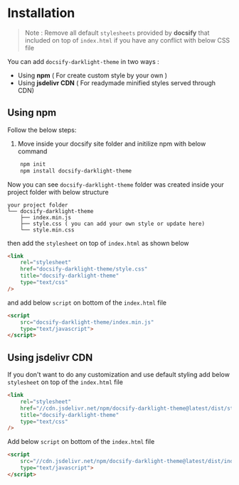 # Installation

> Note : Remove all default `stylesheets` provided by **docsify** that included on top of `index.html` if you have any conflict with below CSS file

You can add `docsify-darklight-theme` in two ways :

- Using  **npm** ( For create custom style by your own )
- Using **jsdelivr CDN** ( For readymade minified styles served through CDN)

## Using npm

Follow the below steps:

1. Move inside your docsify site folder and initilize npm with below command

```bash
    npm init
    npm install docsify-darklight-theme 
```

Now you can see `docsify-darklight-theme` folder was created inside your project folder with below structure

```text
your project folder
└── docsify-darklight-theme
    ├── index.min.js
    ├── style.css ( you can add your own style or update here)
    └── style.min.css
```

then add the `stylesheet` on top of `index.html` as shown below

```html
<link 
    rel="stylesheet"
    href="docsify-darklight-theme/style.css"
    title="docsify-darklight-theme"
    type="text/css"
/>
```

and add below `script` on bottom of the `index.html` file 

```html
<script 
    src="docsify-darklight-theme/index.min.js"
    type="text/javascript">
</script>
```

## Using jsdelivr CDN

If you don't want to do any customization and use default styling add below `stylesheet` on top of the `index.html` file

```html
<link 
    rel="stylesheet"
    href="//cdn.jsdelivr.net/npm/docsify-darklight-theme@latest/dist/style.min.css"
    title="docsify-darklight-theme"
    type="text/css"
/>
```

Add below `script` on bottom of the `index.html` file 

```html
<script 
    src="//cdn.jsdelivr.net/npm/docsify-darklight-theme@latest/dist/index.min.js"
    type="text/javascript">
</script>
```